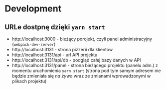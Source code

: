 # Development

## URLe dostpnę dzięki `yarn start`

- http://localhost:3000 - bieżący porojekt, czyli panel administracyjny (`webpack-dev-server`)
- http://localhost:3131 - strona pizzerii dla klientów
- http://localhost:3131/api - url API projektu
- http://localhost:3131/api/db - podgląd całej bazy danych w API
- http://localhost:3131/panel - strona bieżącego projektu (panelu adm.) z momentu uruchomienia `yarn start` (strona pod tym samym adresem nie będzie zmieniała się *na żywo* wraz ze zmianami wprowadzonymi w plikach projektu)